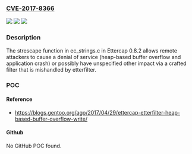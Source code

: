 ### [CVE-2017-8366](https://cve.mitre.org/cgi-bin/cvename.cgi?name=CVE-2017-8366)
![](https://img.shields.io/static/v1?label=Product&message=n%2Fa&color=blue)
![](https://img.shields.io/static/v1?label=Version&message=n%2Fa&color=blue)
![](https://img.shields.io/static/v1?label=Vulnerability&message=n%2Fa&color=brighgreen)

### Description

The strescape function in ec_strings.c in Ettercap 0.8.2 allows remote attackers to cause a denial of service (heap-based buffer overflow and application crash) or possibly have unspecified other impact via a crafted filter that is mishandled by etterfilter.

### POC

#### Reference
- https://blogs.gentoo.org/ago/2017/04/29/ettercap-etterfilter-heap-based-buffer-overflow-write/

#### Github
No GitHub POC found.

